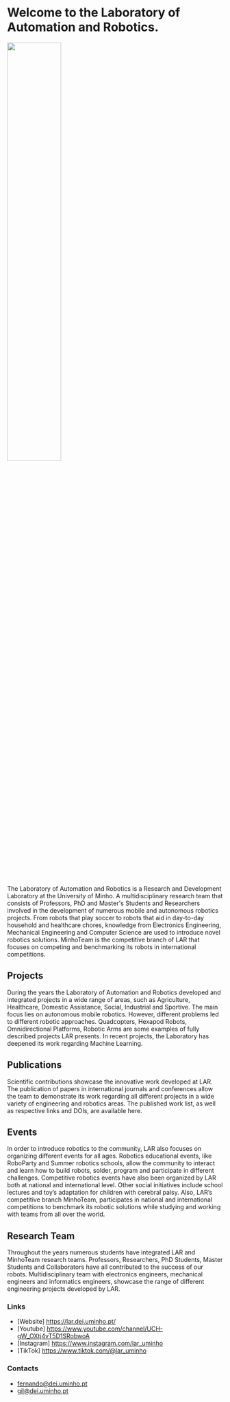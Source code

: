 # Welcome to the Laboratory of Automation and Robotics.
<img src="https://lar.dei.uminho.pt/front/img/LAR_logo_dark_v2.png" width="50%" height="50%">


The Laboratory of Automation and Robotics is a Research and Development Laboratory at the University of Minho. A multidisciplinary research team that consists of Professors, PhD and Master's Students and Researchers involved in the development of numerous mobile and autonomous robotics projects. From robots that play soccer to robots that aid in day-to-day household and healthcare chores, knowledge from Electronics Engineering, Mechanical Engineering and Computer Science are used to introduce novel robotics solutions. MinhoTeam is the competitive branch of LAR that focuses on competing and benchmarking its robots in international competitions.

## Projects

During the years the Laboratory of Automation and Robotics developed and integrated projects in a wide range of areas, such as Agriculture, Healthcare, Domestic Assistance, Social, Industrial and Sportive. The main focus lies on autonomous mobile robotics. However, different problems led to different robotic approaches. Quadcopters, Hexapod Robots, Omnidirectional Platforms, Robotic Arms are some examples of fully described projects LAR presents. In recent projects, the Laboratory has deepened its work regarding Machine Learning.

## Publications
Scientific contributions showcase the innovative work developed at LAR. The publication of papers in international journals and conferences allow the team to demonstrate its work regarding all different projects in a wide variety of engineering and robotics areas. The published work list, as well as respective links and DOIs, are available here.

## Events
In order to introduce robotics to the community, LAR also focuses on organizing different events for all ages. Robotics educational events, like RoboParty and Summer robotics schools, allow the community to interact and learn how to build robots, solder, program and participate in different challenges. Competitive robotics events have also been organized by LAR both at national and international level. Other social initiatives include school lectures and toy’s adaptation for children with cerebral palsy.
Also, LAR’s competitive branch MinhoTeam, participates in national and international competitions to benchmark its robotic solutions while studying and working with teams from all over the world.

## Research Team
Throughout the years numerous students have integrated LAR and MinhoTeam research teams. Professors, Researchers, PhD Students, Master Students and Collaborators have all contributed to the success of our robots. Multidisciplinary team with electronics engineers, mechanical engineers and informatics engineers, showcase the range of different engineering projects developed by LAR.

### Links
 - [Website] <https://lar.dei.uminho.pt/>
 - [Youtube] <https://www.youtube.com/channel/UCH-gW_OXtj4vT5D1SRobwoA>
 - [Instagram] <https://www.instagram.com/lar_uminho>
 - [TikTok] <https://www.tiktok.com/@lar_uminho>
 
### Contacts
 - <fernando@dei.uminho.pt>
 - <gil@dei.uminho.pt>
